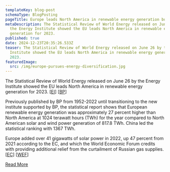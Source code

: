 ```yaml
---
templateKey: blog-post
schemaType: BlogPosting
pageTitle: Europe leads North America in renewable energy generation but lags China
metaDescription: The Statistical Review of World Energy released on June 26 by
  the Energy Institute showed the EU leads North America in renewable energy
  generation for 2023.
published: true
date: 2024-12-23T20:35:26.533Z
teaser: The Statistical Review of World Energy released on June 26 by the Energy
  Institute showed the EU leads North America in renewable energy generation for
  2023.
featuredImage:
  src: /img/europe-pursues-energy-diversification.jpg
---
```

The Statistical Review of World Energy released on June 26 by the Energy Institute showed the EU leads North America in renewable energy generation for 2023. [[EI](https://email.cpg-online.de/t/d-l-vzddut-l-bkk/)] [[BP](https://email.cpg-online.de/t/d-l-vzddut-l-bku/)]

Previously published by BP from 1952-2022 until transitioning to the new institute supported by BP, the statistical report shows that European renewable energy generation was approximately 27 percent higher than North America at 1024 terawatt hours (TWh) for the year compared to North American solar and wind power generation of 817.8 TWh. China led the statistical ranking with 1367 TWh.

Europe added over 41 gigawatts of solar power in 2022, up 47 percent from 2021 according to the EC, and which the World Economic Forum credits with providing additional relief from the curtailment of Russian gas supplies. [[EC](https://email.cpg-online.de/t/d-l-vzddut-l-bul/)] [[WEF](https://email.cpg-online.de/t/d-l-vzddut-l-bur/)]

[R﻿ead More](https://email.cpg-online.de/t/d-820046C7629914462540EF23F30FEDED)